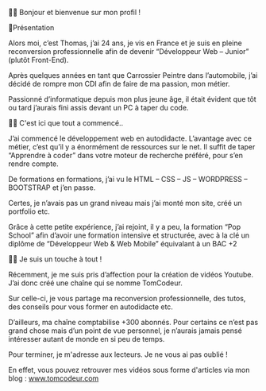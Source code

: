 🙋‍♂️ Bonjour et bienvenue sur mon profil !


🤵Présentation


Alors moi, c’est Thomas, j’ai 24 ans, je vis en France et je suis en pleine reconversion professionnelle afin de devenir “Développeur Web – Junior” (plutôt Front-End).

Après quelques années en tant que Carrossier Peintre dans l’automobile, j’ai décidé de rompre mon CDI afin de faire de ma passion, mon métier.

Passionné d’informatique depuis mon plus jeune âge, il était évident que tôt ou tard j’aurais fini assis devant un PC à taper du code.


🕵️‍♂️ C'est ici que tout a commencé..


J’ai commencé le développement web en autodidacte. L’avantage avec ce métier, c’est qu’il y a énormément de ressources sur le net. Il suffit de taper “Apprendre à coder” dans votre moteur de recherche préféré, pour s’en rendre compte.

De formations en formations, j’ai vu le HTML – CSS – JS – WORDPRESS – BOOTSTRAP et j’en passe.

Certes, je n’avais pas un grand niveau mais j’ai monté mon site, créé un portfolio etc.

Grâce à cette petite expérience, j’ai rejoint, il y a peu, la formation “Pop School” afin d’avoir une formation intensive et structurée, avec à la clé un diplôme de “Développeur Web & Web Mobile” équivalant à un BAC +2


👨‍🍳 Je suis un touche à tout !


Récemment, je me suis pris d’affection pour la création de vidéos Youtube. J’ai donc créé une chaîne qui se nomme
TomCodeur.

Sur celle-ci, je vous partage ma reconversion professionnelle, des tutos, des conseils pour vous former en autodidacte etc. 

D’ailleurs, ma chaîne comptabilise +300 abonnés. Pour certains ce n’est pas grand chose mais d’un point de vue personnel, je n’aurais jamais pensé intéresser autant de monde en si peu de temps.

Pour terminer, je m'adresse aux lecteurs. Je ne vous ai pas oublié ! 

En effet, vous pouvez retrouver mes vidéos sous forme d'articles via mon blog : www.tomcodeur.com 
